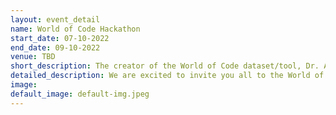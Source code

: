 ```yaml
---
layout: event_detail
name: World of Code Hackathon
start_date: 07-10-2022
end_date: 09-10-2022
venue: TBD
short_description: The creator of the World of Code dataset/tool, Dr. Audris Mockus, will be visiting Ireland for organizing the hackathon. The event is open to students at all levels, postdocs, faculties, and everyone else who is interested.
detailed_description: We are excited to invite you all to the World of Code Hackathon, due to take place between October 7-9. The creator of the World of Code dataset/tool, Dr. Audris Mockus, will be visiting Ireland for organizing the hackathon. The event is open to students at all levels, postdocs, faculties, and everyone else who is interested. Participants in previous events include faculty members in various universities including CMU, University of Auckland (New Zealand), and employees of companies like GitHub. All you need is basic knowledge of some shell commands and/or Python. As an additional incentive for participation, World of Code is featured in the "mining challenge" track of the Mining Software Repositories (MSR) conference, 2023. So, the participants will have a higher chance of being able to publish the work they do in the hackathon in this track. See details - <https://conf.researchr.org/track/msr-2023/msr-2023-mining-challenge#Call-for-Mining-Challenge-Papers>. Please fill out this form so that we know you are interested: <https://forms.gle/u1B9wC2jHoNHoHKDA>. See more details on World of Code - <https://worldofcode.org/>.
image:
default_image: default-img.jpeg
---
```

